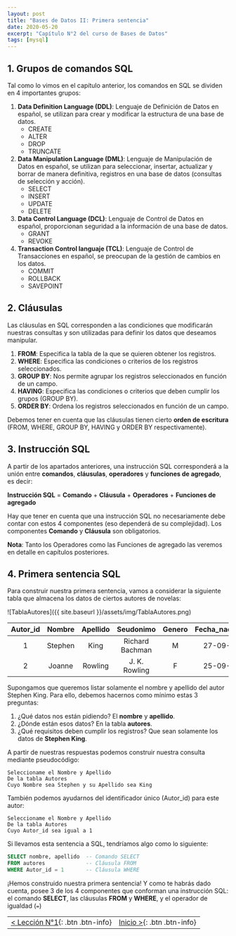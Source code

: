```yaml
---
layout: post
title: "Bases de Datos II: Primera sentencia"
date: 2020-05-20
excerpt: "Capítulo N°2 del curso de Bases de Datos"
tags: [mysql]
---
```


## 1. Grupos de comandos SQL

Tal como lo vimos en el capítulo anterior, los comandos en SQL se dividen en 4 importantes grupos:

1. **Data Definition Language (DDL)**: Lenguaje de Definición de Datos en español, se utilizan para crear y modificar la estructura de una base de datos.
   * CREATE
   * ALTER
   * DROP
   * TRUNCATE
2. **Data Manipulation Language (DML)**: Lenguaje de Manipulación de Datos en español, se utilizan para seleccionar, insertar, actualizar y borrar de manera definitiva, registros en una base de datos (consultas de selección y acción).
   * SELECT
   * INSERT
   * UPDATE
   * DELETE
3. **Data Control Language (DCL)**: Lenguaje de Control de Datos en español, proporcionan seguridad a la información de una base de datos.
   * GRANT
   * REVOKE
4. **Transaction Control languaje (TCL)**: Lenguaje de Control de Transacciones en español, se preocupan de la gestión de cambios en los datos.
   * COMMIT
   * ROLLBACK
   * SAVEPOINT

## 2. Cláusulas

Las cláusulas en SQL corresponden a las condiciones que modificarán nuestras consultas y son utilizadas para definir los datos que deseamos manipular.

1. **FROM**: Especifica la tabla de la que se quieren obtener los registros.
2. **WHERE**: Especifica las condiciones o criterios de los registros seleccionados.
3. **GROUP BY**: Nos permite agrupar los registros seleccionados en función de un campo.
4. **HAVING**: Especifica las condiciones o criterios que deben cumplir los grupos (GROUP BY).
5. **ORDER BY**: Ordena los registros seleccionados en función de un campo.

Debemos tener en cuenta que las cláusulas tienen cierto **orden de escritura** (FROM, WHERE, GROUP BY, HAVING y ORDER BY respectivamente).

## 3. Instrucción SQL

A partir de los apartados anteriores, una instrucción SQL corresponderá a la unión entre **comandos**, **cláusulas**, **operadores** y **funciones de agregado**, es decir:

**Instrucción SQL** = **Comando** + **Cláusula** + **Operadores** + **Funciones de agregado**

Hay que tener en cuenta que una instrucción SQL no necesariamente debe contar con estos 4 componentes (eso dependerá de su complejidad). Los componentes **Comando** y **Cláusula** son obligatorios.

**Nota**: Tanto los Operadores como las Funciones de agregado las veremos en detalle en capítulos posteriores.

## 4. Primera sentencia SQL

Para construir nuestra primera sentencia, vamos a considerar la siguiente tabla que almacena los datos de ciertos autores de novelas:

![TablaAutores]({{ site.baseurl }}/assets/img/TablaAutores.png)

| Autor_id | Nombre  | Apellido | Seudonimo       | Genero | Fecha_nacimiento | Pais_origen |
|:--------:|:-------:|:--------:|:---------------:|:------:|:----------------:|:-----------:|
| 1        | Stephen | King     | Richard Bachman | M      | 27-09-1947       | USA         |
| 2        | Joanne  | Rowling  | J. K. Rowling   | F      | 25-09-1947       | Reino Unido |

Supongamos que queremos listar solamente el nombre y apellido del autor Stephen King. Para ello, debemos hacernos como mínimo estas 3 preguntas:

1. ¿Qué datos nos están pidiendo? El **nombre** y **apellido**.
2. ¿Dónde están esos datos? En la tabla **autores**.
3. ¿Qué requisitos deben cumplir los registros? Que sean solamente los datos de **Stephen King**.

A partir de nuestras respuestas podemos construir nuestra consulta mediante pseudocódigo:

```
Seleccioname el Nombre y Apellido
De la tabla Autores
Cuyo Nombre sea Stephen y su Apellido sea King
```

También podemos ayudarnos del identificador único (Autor_id) para este autor:

```
Seleccioname el Nombre y Apellido
De la tabla Autores
Cuyo Autor_id sea igual a 1
```

Si llevamos esta sentencia a SQL, tendríamos algo como lo siguiente:

``` sql
SELECT nombre, apellido  -- Comando SELECT
FROM autores             -- Cláusula FROM
WHERE Autor_id = 1       -- Cláusula WHERE
```

¡Hemos construido nuestra primera sentencia! Y como te habrás dado cuenta, posee 3 de los 4 componentes que conforman una instrucción SQL: el comando **SELECT**, las cláusulas **FROM** y **WHERE**, y el operador de igualdad (`=`)

|     |     |
|:----|----:|
| [< Lección N°1](https://nisoto.github.io/bdd-i-introduccion/){: .btn .btn-info} | [Inicio >](https://nisoto.github.io/curso-bases-de-datos/){: .btn .btn-info} |
